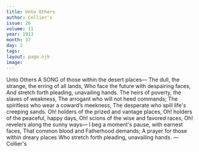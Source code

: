 ```yaml
---
title: Unto Others
author: Collier's
issue: 26
volume: 11
year: 1913
month: 37
day: 2
tags:
layout: page.njk
image:
---
```

Unto Others    A SONG of those within the desert places— The dull, the strange, the erring of all lands, Who face the future with despairing faces, And stretch forth pleading, unavailing hands. The heirs of poverty, the slaves of weakness, The arrogant who will not heed commands; The spiritless who wear a coward’s meekness, The desperate who spill life's creeping sands. Oh! holders of the prized and vantage places, Oh! holders of the peaceful, happy days, Oh! scions of the wise and favored races, Oh! revelers along the sunny ways— I beg a moment's pause, with earnest faces, That common blood and Fatherhood demands; A prayer for those within dreary places Who stretch forth pleading, unavailing hands. —Collier's 



